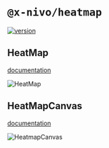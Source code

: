 # `@x-nivo/heatmap`

[![version](https://img.shields.io/npm/v/@x-nivo/heatmap.svg?style=flat-square)](https://www.npmjs.com/package/@x-nivo/heatmap)

## HeatMap

[documentation](http://nivo.rocks/heatmap)

![HeatMap](./doc/heatmap.png)

## HeatMapCanvas

[documentation](http://nivo.rocks/heatmap/canvas)

![HeatmapCanvas](./doc/heatmap-canvas.png)
